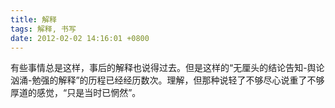 ```yaml
---
title: 解释
tags: 解释, 书写
date: 2012-02-02 14:16:01 +0800
---
```



有些事情总是这样，事后的解释也说得过去。但是这样的“无厘头的结论告知-舆论汹涌-勉强的解释”的历程已经经历数次。理解，但那种说轻了不够尽心说重了不够厚道的感觉，“只是当时已惘然”。

